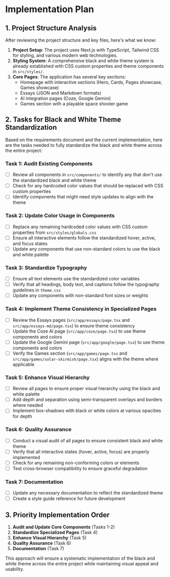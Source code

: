 # Implementation Plan

## 1. Project Structure Analysis

After reviewing the project structure and key files, here's what we know:

1. **Project Setup**: The project uses Next.js with TypeScript, Tailwind CSS for styling, and various modern web technologies.
2. **Styling System**: A comprehensive black and white theme system is already established with CSS custom properties and theme components in `src/styles/`.
3. **Core Pages**: The application has several key sections:
   - Homepage with interactive sections (Hero, Cards, Pages showcase, Games showcase)
   - Essays (JSON and Markdown formats)
   - AI integration pages (Coze, Google Gemini)
   - Games section with a playable space shooter game

## 2. Tasks for Black and White Theme Standardization

Based on the requirements document and the current implementation, here are the tasks needed to fully standardize the black and white theme across the entire project:

### Task 1: Audit Existing Components
- [ ] Review all components in `src/components/` to identify any that don't use the standardized black and white theme
- [ ] Check for any hardcoded color values that should be replaced with CSS custom properties
- [ ] Identify components that might need style updates to align with the theme

### Task 2: Update Color Usage in Components
- [ ] Replace any remaining hardcoded color values with CSS custom properties from `src/styles/globals.css`
- [ ] Ensure all interactive elements follow the standardized hover, active, and focus states
- [ ] Update any components that use non-standard colors to use the black and white palette

### Task 3: Standardize Typography
- [ ] Ensure all text elements use the standardized color variables
- [ ] Verify that all headings, body text, and captions follow the typography guidelines in `theme.css`
- [ ] Update any components with non-standard font sizes or weights

### Task 4: Implement Theme Consistency in Specialized Pages
- [ ] Review the Essays pages (`src/app/essays/page.tsx` and `src/app/essays-md/page.tsx`) to ensure theme consistency
- [ ] Update the Coze AI page (`src/app/coze/page.tsx`) to use theme components and colors
- [ ] Update the Google Gemini page (`src/app/google/page.tsx`) to use theme components and colors
- [ ] Verify the Games section (`src/app/games/page.tsx` and `src/app/games/solar-skirmish/page.tsx`) aligns with the theme where applicable

### Task 5: Enhance Visual Hierarchy
- [ ] Review all pages to ensure proper visual hierarchy using the black and white palette
- [ ] Add depth and separation using semi-transparent overlays and borders where needed
- [ ] Implement box-shadows with black or white colors at various opacities for depth

### Task 6: Quality Assurance
- [ ] Conduct a visual audit of all pages to ensure consistent black and white theme
- [ ] Verify that all interactive states (hover, active, focus) are properly implemented
- [ ] Check for any remaining non-conforming colors or elements
- [ ] Test cross-browser compatibility to ensure graceful degradation

### Task 7: Documentation
- [ ] Update any necessary documentation to reflect the standardized theme
- [ ] Create a style guide reference for future development

## 3. Priority Implementation Order

1. **Audit and Update Core Components** (Tasks 1-2)
2. **Standardize Specialized Pages** (Task 4)
3. **Enhance Visual Hierarchy** (Task 5)
4. **Quality Assurance** (Task 6)
5. **Documentation** (Task 7)

This approach will ensure a systematic implementation of the black and white theme across the entire project while maintaining visual appeal and usability.